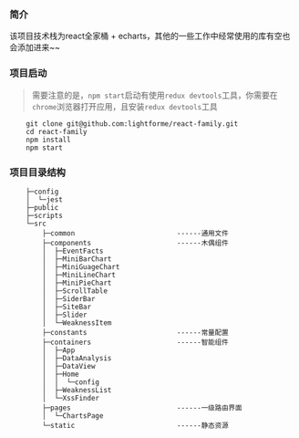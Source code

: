 ### 简介
该项目技术栈为react全家桶 + echarts，其他的一些工作中经常使用的库有空也会添加进来~~

### 项目启动
> 需要注意的是，`npm start`启动有使用`redux devtools`工具，你需要在`chrome`浏览器打开应用，且安装`redux devtools`工具
```shell
    git clone git@github.com:lightforme/react-family.git
    cd react-family
    npm install
    npm start
```

### 项目目录结构

```
    ├─config
    │  └─jest
    ├─public
    ├─scripts
    └─src
        ├─common                         ------通用文件
        ├─components                     ------木偶组件
        │  ├─EventFacts
        │  ├─MiniBarChart
        │  ├─MiniGuageChart
        │  ├─MiniLineChart
        │  ├─MiniPieChart
        │  ├─ScrollTable
        │  ├─SiderBar
        │  ├─SiteBar
        │  ├─Slider
        │  └─WeaknessItem
        ├─constants                      ------常量配置
        ├─containers                     ------智能组件
        │  ├─App
        │  ├─DataAnalysis
        │  ├─DataView
        │  ├─Home
        │  │  └─config
        │  ├─WeaknessList
        │  └─XssFinder
        ├─pages                          ------一级路由界面
        │  └─ChartsPage
        └─static                         ------静态资源
```